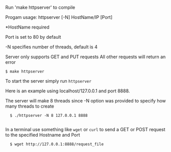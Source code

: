 Run 'make httpserver' to compile

Progam usage: httpserver [-N] HostName/IP [Port]

*HostName required

Port is set to 80 by default

-N specifies number of threads, default is 4

Server only supports GET and PUT requests
All other requests will return an error


```
$ make httpserver
```
To start the server simply run `httpserver`

Here is an example using localhost/127.0.0.1 and port 8888. 

The server will make 8 threads since -N option was provided to specify how many threads to create

```
  $ ./httpserver -N 8 127.0.0.1 8888
  
```

In a terminal use something like `wget` or `curl` to send a GET or POST request to the specified Hostname and Port

```
  $ wget http://127.0.0.1:8888/request_file
```
  
